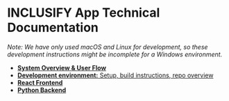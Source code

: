 # INCLUSIFY App Technical Documentation

_Note: We have only used macOS and Linux for development, so these development instructions might be incomplete for a Windows environment._

- [**System Overview & User Flow**](./system-overview.md)
- [**Development environment:** Setup, build instructions, repo overview](./development-environment.md)
- [**React Frontend**](./frontend.md)
- [**Python Backend**](./backend.md)

